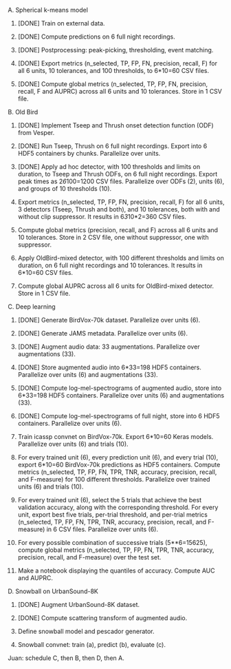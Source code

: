 A. Spherical k-means model
1. [DONE] Train on external data.

2. [DONE] Compute predictions on 6 full night recordings.

3. [DONE] Postprocessing: peak-picking, thresholding, event matching.

4. [DONE] Export metrics (n_selected, TP, FP, FN, precision, recall, F)
for all 6 units, 10 tolerances, and 100 thresholds, to 6*10=60 CSV files.

5. [DONE] Compute global metrics (n_selected, TP, FP, FN, precision, recall, F and AUPRC) across all 6 units and 10 tolerances. Store in 1 CSV file.


B. Old Bird
1. [DONE] Implement Tseep and Thrush onset detection function (ODF) from Vesper.

2. [DONE] Run Tseep, Thrush on 6 full night recordings. Export into 6 HDF5 containers by chunks. Parallelize over units.

3. [DONE] Apply ad hoc detector, with 100 thresholds and limits on duration, to Tseep and Thrush ODFs, on 6 full night recordings. Export peak times as 2*6*100=1200 CSV files. Parallelize over ODFs (2), units (6), and groups of 10 thresholds (10).

4. Export metrics (n_selected, TP, FP, FN, precision, recall, F) for all 6
units, 3 detectors (Tseep, Thrush and both), and 10 tolerances, both with and without clip suppressor. It results in 6*3*10*2=360 CSV files.

5. Compute global metrics (precision, recall, and F) across all 6 units and
10 tolerances. Store in 2 CSV file, one without suppressor, one with suppressor.

6. Apply OldBird-mixed detector, with 100 different thresholds and limits
on duration, on 6 full night recordings and 10 tolerances. It results in 6*10=60 CSV files.

7. Compute global AUPRC across all 6 units for OldBird-mixed detector. Store in 1 CSV file.


C. Deep learning
1. [DONE] Generate BirdVox-70k dataset. Parallelize over units (6).

2. [DONE] Generate JAMS metadata. Parallelize over units (6).

3. [DONE] Augment audio data: 33 augmentations. Parallelize over augmentations (33).

4. [DONE] Store augmented audio into 6*33=198 HDF5 containers. Parallelize over units (6) and augmentations (33).

5. [DONE] Compute log-mel-spectrograms of augmented audio, store into 6*33=198 HDF5 containers. Parallelize over units (6) and augmentations (33).

6. [DONE] Compute log-mel-spectrograms of full night, store into 6 HDF5 containers. Parallelize over units (6).

7. Train icassp convnet on BirdVox-70k. Export 6*10=60 Keras models. Parallelize over units (6) and trials (10).

8. For every trained unit (6), every prediction unit (6), and every trial (10), export 6*10=60 BirdVox-70k predictions as HDF5 containers. Compute metrics (n_selected, TP, FP, FN, TPR, TNR, accuracy, precision, recall, and F-measure) for 100 different thresholds. Parallelize over trained units (6) and trials (10).

8. For every trained unit (6), select the 5 trials that achieve the best validation accuracy, along with the corresponding threshold. For every unit, export best five trials, per-trial threshold, and per-trial metrics (n_selected, TP, FP, FN, TPR, TNR, accuracy, precision, recall, and F-measure) in 6 CSV files. Parallelize over units (6).

9. For every possible combination of successive trials (5**6=15625), compute global metrics (n_selected, TP, FP, FN, TPR, TNR, accuracy, precision, recall, and F-measure) over the test set.

10. Make a notebook displaying the quantiles of accuracy. Compute AUC and AUPRC.


D. Snowball on UrbanSound-8K
1. [DONE] Augment UrbanSound-8K dataset.

2. [DONE] Compute scattering transform of augmented audio.

3. Define snowball model and pescador generator.

4. Snowball convnet: train (a), predict (b), evaluate (c).


Juan: schedule C, then B, then D, then A.